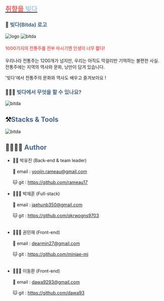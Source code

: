 ## <a href='https://www.bitda.ga/' target='blank'><span style='color: #ed6663'>취향을 <span style='color: #a4caed'>빚다</span></span></a>

### 🍶 <span style='color: #43658b'>빚다(Bitda) 로고</span>

<img src='https://user-images.githubusercontent.com/56268052/106383428-3c0e8580-6409-11eb-9114-378567c4f773.png' alt='logo'>

<img src='https://user-images.githubusercontent.com/56268052/106383704-bf7ca680-640a-11eb-84b0-b2d898afb59c.gif' alt='bitda'>

#### **<span style='color: #ed6663'>1000가지의 전통주를 전부 마시기엔 인생이 너무 짧다!<span>**

<p>우리나라 전통주는 1200개가 넘지만, 우리는 아직도 막걸리만 기억하는 불편한 사실.
전통주에는 지역의 역사와 문화, 낭만이 담겨 있습니다.

'빚다'에서 전통주의 문화와 역사도 배우고 즐겨보아요 !

</p>

### 🤷🏻‍♂️ <span style='color: #43658b'>빚다에서 무엇을 할 수 있나요?<span>

<img src='https://user-images.githubusercontent.com/56268052/106383879-9ad4fe80-640b-11eb-9ede-c635a483000a.png' alt='bitda'>

## ⚒<span style='color: #43658b'>Stacks & Tools<span>

<img src='https://user-images.githubusercontent.com/56268052/106386350-dece0080-6417-11eb-830e-58edf859832b.png' alt='bitda'>

## 👨‍👩‍👧‍👦 <span style='color: #43658b'>Author<span>

<ul>
  <li>
    <div>👸🏻  박유진 (Back-end & team leader)<div><br/>
    <div>📧  email : <a href='mailto:yoojin.rameau@gmail.com'>yoojin.rameau@gmail.com</a></div><br/>
    <div>🐱  git : <a href=' https://github.com/rameau17'>https://github.com/rameau17</a></div>
  </li>
  <br/>
  <li>
    <div>👨🏻‍💻  박재훈 (Full-stack)</div><br/>
    <div>📧  email :  <a href='mailto:jaehunb350@gmail.com '>jaehunb350@gmail.com</a></div><br />
    <div>🐱  git : <a href='https://github.com/qkrwogns9703'> https://github.com/qkrwogns9703</a></div><br/>
  </li>
  <br/>
  <li>
    <div>💁🏻‍♀️  권민재 (Front-end)</div><br/>
    <div>📧  email :  <a href='mailto:dearmin27@gmail.com '>dearmin27@gmail.com</a></div><br />
    <div>🐱  git : <a href='https://github.com/minjae-mj'>https://github.com/minjae-mj</a></div><br/>
  </li>
  <br/>
  <li>
    <div>👨🏻‍🎨  이동환 (Front-end)</div><br/>
    <div>📧  email :  <a href='mailto:dawa9293@gmail.com '>dawa9293@gmail.com</a></div><br/>
    <div>🐱  git : <a href='https://github.com/dawa93'>https://github.com/dawa93</a></div>
  </li> 
</ul>
